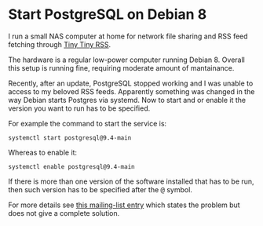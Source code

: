 # Start PostgreSQL on Debian 8

I run a small NAS computer at home for network file sharing and RSS feed
fetching through
[Tiny Tiny RSS](https://tt-rss.org/gitlab/fox/tt-rss/wikis/home).

The hardware is a regular low-power computer running Debian 8. Overall this
setup is running fine, requiring moderate amount of mantainance.

Recently, after an update, PostgreSQL stopped working and I was unable to access
to my beloved RSS feeds. Apparently something was changed in the way Debian
starts Postgres via systemd. Now to start and or enable it the version you want
to run has to be specified.

For example the command to start the service is:

`systemctl start postgresql@9.4-main`

Whereas to enable it:

`systemctl enable postgresql@9.4-main`

If there is more than one version of the software installed that has to be run,
then such version has to be specified after the <tt>@</tt> symbol.

For more details see [this mailing-list entry](http://www.postgresql.org/message-id/CAFyxdeSZh=Fv6nikh1_WqAtyKc0nmKTdTvj8-+JzYw-GobZnzw@mail.gmail.com)
which states the problem but does not give a complete solution.
